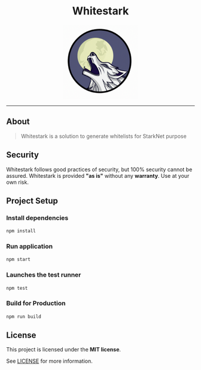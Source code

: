 <div align="center">
  <h1>Whitestark</h1>
    <img src="public/whitestark.png" height="200">
  <br />
</div>

---

## About

> Whitestark is a solution to generate whitelists for StarkNet purpose

## Security

Whitestark follows good practices of security, but 100% security cannot be assured.
Whitestark is provided **"as is"** without any **warranty**. Use at your own risk.

## Project Setup

### Install dependencies

```sh
npm install
```

### Run application

```sh
npm start
```

### Launches the test runner

```sh
npm test
```

### Build for Production

```sh
npm run build
```

## License

This project is licensed under the **MIT license**.

See [LICENSE](LICENSE) for more information.
